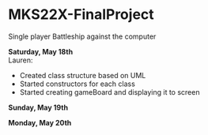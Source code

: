 # MKS22X-FinalProject
Single player Battleship against the computer

<b>Saturday, May 18th</b>
<br>
Lauren: 
* Created class structure based on UML
* Started constructors for each class
* Started creating gameBoard and displaying it to screen

<b>Sunday, May 19th</b>

<b>Monday, May 20th</b>
